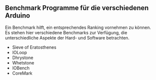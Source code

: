 ## Benchmark Programme für die verschiedenen Arduino

Ein Benchmark hilft, ein entsprechendes Ranking vornehmen zu können.   
Es stehen hier verschiedene Benchmarks zur Verfügung, die unterschiedliche Aspekte der Hard- und Software betrachten. 
- Sieve of Eratosthenes
-	IOLoop
-	Dhrystone
-	Whetstone
-	IOBench
-	CoreMark

